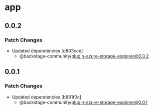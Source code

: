 # app

## 0.0.2

### Patch Changes

- Updated dependencies [d803cce]
  - @backstage-community/plugin-azure-storage-explorer@0.0.2

## 0.0.1

### Patch Changes

- Updated dependencies [b881f0c]
  - @backstage-community/plugin-azure-storage-explorer@0.0.1
